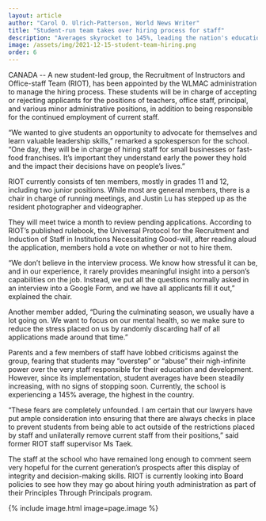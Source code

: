```yaml
---
layout: article
author: "Carol O. Ulrich-Patterson, World News Writer"
title: "Student-run team takes over hiring process for staff"
description: "Averages skyrocket to 145%, leading the nation's education system."
image: /assets/img/2021-12-15-student-team-hiring.png
order: 6
---
```


CANADA -- A new student-led group, the Recruitment of Instructors and Office-staff Team (RIOT), has been appointed by the WLMAC administration to manage the hiring process. These students will be in charge of accepting or rejecting applicants for the positions of teachers, office staff, principal, and various minor administrative positions, in addition to being responsible for the continued employment of current staff.

“We wanted to give students an opportunity to advocate for themselves and learn valuable leadership skills,” remarked a spokesperson for the school. “One day, they will be in charge of hiring staff for small businesses or fast-food franchises. It’s important they understand early the power they hold and the impact their decisions have on people’s lives.”

RIOT currently consists of ten members, mostly in grades 11 and 12, including two junior positions. While most are general members, there is a chair in charge of running meetings, and Justin Lu has stepped up as the resident photographer and videographer.

They will meet twice a month to review pending applications. According to RIOT’s published rulebook, the Universal Protocol for the Recruitment and Induction of Staff in Institutions Necessitating Good-will, after reading aloud the application, members hold a vote on whether or not to hire them.

“We don’t believe in the interview process. We know how stressful it can be, and in our experience, it rarely provides meaningful insight into a person’s capabilities on the job. Instead, we put all the questions normally asked in an interview into a Google Form, and we have all applicants fill it out,” explained the chair.

Another member added, “During the culminating season, we usually have a lot going on. We want to focus on our mental health, so we make sure to reduce the stress placed on us by randomly discarding half of all applications made around that time.”

Parents and a few members of staff have lobbed criticisms against the group, fearing that students may “overstep” or “abuse” their nigh-infinite power over the very staff responsible for their education and development. However, since its implementation, student averages have been steadily increasing, with no signs of stopping soon. Currently, the school is experiencing a 145% average, the highest in the country.

“These fears are completely unfounded. I am certain that our lawyers have put ample consideration into ensuring that there are always checks in place to prevent students from being able to act outside of the restrictions placed by staff and unilaterally remove current staff from their positions,” said former RIOT staff supervisor Ms Taek.

The staff at the school who have remained long enough to comment seem very hopeful for the current generation’s prospects after this display of integrity and decision-making skills. RIOT is currently looking into Board policies to see how they may go about hiring youth administration as part of their Principles Through Principals program.

{% include image.html image=page.image %}
